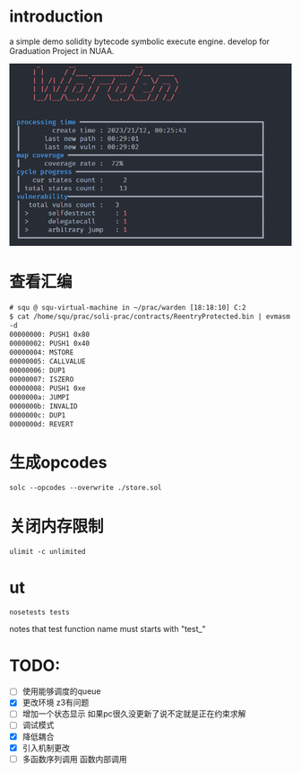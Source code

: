 # introduction
a simple demo solidity bytecode symbolic execute engine.
develop for Graduation Project in NUAA.

![](./assets/effect.png)
# 查看汇编
```shell
# squ @ squ-virtual-machine in ~/prac/warden [18:18:10] C:2
$ cat /home/squ/prac/soli-prac/contracts/ReentryProtected.bin | evmasm -d
00000000: PUSH1 0x80
00000002: PUSH1 0x40
00000004: MSTORE
00000005: CALLVALUE
00000006: DUP1
00000007: ISZERO
00000008: PUSH1 0xe
0000000a: JUMPI
0000000b: INVALID
0000000c: DUP1
0000000d: REVERT
```
# 生成opcodes
```shell
solc --opcodes --overwrite ./store.sol
```

# 关闭内存限制
```shell
ulimit -c unlimited
```

# ut
```shell
nosetests tests
```
notes that test function name must starts with "test_"

# TODO:
- [ ] 使用能够调度的queue
- [x] 更改环境 z3有问题
- [ ] 增加一个状态显示 如果pc很久没更新了说不定就是正在约束求解
- [ ] 调试模式
- [x] 降低耦合
- [x] 引入机制更改
- [ ] 多函数序列调用 函数内部调用